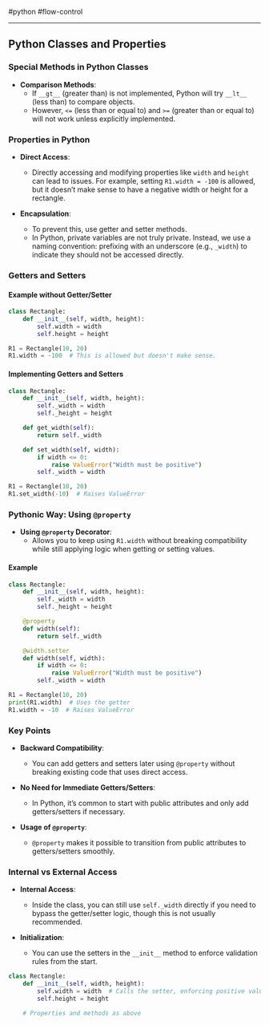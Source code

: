 #python #flow-control 

---

## Python Classes and Properties

### Special Methods in Python Classes

- **Comparison Methods**: 
  - If `__gt__` (greater than) is not implemented, Python will try `__lt__` (less than) to compare objects.
  - However, `<=` (less than or equal to) and `>=` (greater than or equal to) will not work unless explicitly implemented.

### Properties in Python

- **Direct Access**:
  - Directly accessing and modifying properties like `width` and `height` can lead to issues. For example, setting `R1.width = -100` is allowed, but it doesn’t make sense to have a negative width or height for a rectangle.

- **Encapsulation**:
  - To prevent this, use getter and setter methods.
  - In Python, private variables are not truly private. Instead, we use a naming convention: prefixing with an underscore (e.g., `_width`) to indicate they should not be accessed directly.

### Getters and Setters

#### Example without Getter/Setter
```python
class Rectangle:
    def __init__(self, width, height):
        self.width = width
        self.height = height

R1 = Rectangle(10, 20)
R1.width = -100  # This is allowed but doesn't make sense.
```

#### Implementing Getters and Setters
```python
class Rectangle:
    def __init__(self, width, height):
        self._width = width
        self._height = height

    def get_width(self):
        return self._width

    def set_width(self, width):
        if width <= 0:
            raise ValueError("Width must be positive")
        self._width = width

R1 = Rectangle(10, 20)
R1.set_width(-10)  # Raises ValueError
```

### Pythonic Way: Using `@property`

- **Using `@property` Decorator**:
  - Allows you to keep using `R1.width` without breaking compatibility while still applying logic when getting or setting values.

#### Example
```python
class Rectangle:
    def __init__(self, width, height):
        self._width = width
        self._height = height

    @property
    def width(self):
        return self._width

    @width.setter
    def width(self, width):
        if width <= 0:
            raise ValueError("Width must be positive")
        self._width = width

R1 = Rectangle(10, 20)
print(R1.width)  # Uses the getter
R1.width = -10  # Raises ValueError
```

### Key Points

- **Backward Compatibility**:
  - You can add getters and setters later using `@property` without breaking existing code that uses direct access.
  
- **No Need for Immediate Getters/Setters**:
  - In Python, it’s common to start with public attributes and only add getters/setters if necessary.

- **Usage of `@property`**:
  - `@property` makes it possible to transition from public attributes to getters/setters smoothly.

### Internal vs External Access

- **Internal Access**:
  - Inside the class, you can still use `self._width` directly if you need to bypass the getter/setter logic, though this is not usually recommended.

- **Initialization**:
  - You can use the setters in the `__init__` method to enforce validation rules from the start.

```python
class Rectangle:
    def __init__(self, width, height):
        self.width = width  # Calls the setter, enforcing positive values
        self.height = height

    # Properties and methods as above
```